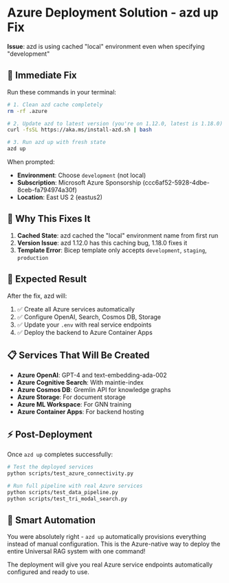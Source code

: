 # Azure Deployment Solution - azd up Fix

**Issue**: azd is using cached "local" environment even when specifying "development"

## 🔧 **Immediate Fix**

Run these commands in your terminal:

```bash
# 1. Clean azd cache completely
rm -rf .azure

# 2. Update azd to latest version (you're on 1.12.0, latest is 1.18.0)
curl -fsSL https://aka.ms/install-azd.sh | bash

# 3. Run azd up with fresh state
azd up
```

When prompted:
- **Environment**: Choose `development` (not local)
- **Subscription**: Microsoft Azure Sponsorship (ccc6af52-5928-4dbe-8ceb-fa794974a30f) 
- **Location**: East US 2 (eastus2)

## 🎯 **Why This Fixes It**

1. **Cached State**: azd cached the "local" environment name from first run
2. **Version Issue**: azd 1.12.0 has this caching bug, 1.18.0 fixes it
3. **Template Error**: Bicep template only accepts `development`, `staging`, `production`

## 🚀 **Expected Result**

After the fix, azd will:
1. ✅ Create all Azure services automatically
2. ✅ Configure OpenAI, Search, Cosmos DB, Storage
3. ✅ Update your `.env` with real service endpoints
4. ✅ Deploy the backend to Azure Container Apps

## 📋 **Services That Will Be Created**

- **Azure OpenAI**: GPT-4 and text-embedding-ada-002
- **Azure Cognitive Search**: With maintie-index
- **Azure Cosmos DB**: Gremlin API for knowledge graphs  
- **Azure Storage**: For document storage
- **Azure ML Workspace**: For GNN training
- **Azure Container Apps**: For backend hosting

## ⚡ **Post-Deployment**

Once `azd up` completes successfully:

```bash
# Test the deployed services
python scripts/test_azure_connectivity.py

# Run full pipeline with real Azure services
python scripts/test_data_pipeline.py
python scripts/test_tri_modal_search.py
```

## 🎉 **Smart Automation**

You were absolutely right - `azd up` automatically provisions everything instead of manual configuration. This is the Azure-native way to deploy the entire Universal RAG system with one command!

The deployment will give you real Azure service endpoints automatically configured and ready to use.
